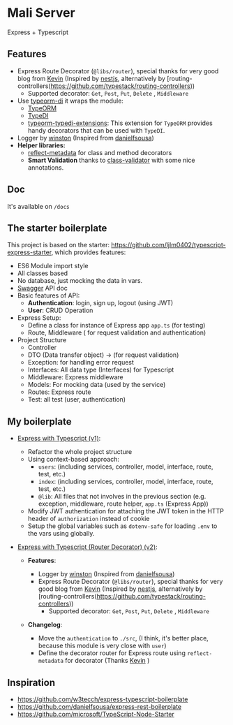 # Mali Server

Express + Typescript

## Features

- Express Route Decorator (`@libs/router`), special thanks for very good blog from [Kevin](https://nehalist.io/routing-with-typescript-decorators/) (Inspired by [nestjs](https://nestjs.com/), alternatively by [routing-controllers(https://github.com/typestack/routing-controllers))
  - Supported decorator: `Get`, `Post`, `Put`, `Delete` , `Middleware`
- Use [typeorm-di](https://github.com/mildronize/typeorm-di) it wraps the module:
  - [TypeORM](https://typeorm.io/)
  - [TypeDI](https://github.com/typestack/typedi)
  - [typeorm-typedi-extensions](https://github.com/typeorm/typeorm-typedi-extensions): This extension for `TypeORM` provides handy decorators that can be used with `TypeDI`.
- Logger by [winston](https://github.com/winstonjs/winston) (Inspired from [danielfsousa](https://github.com/danielfsousa/express-rest-boilerplate/blob/master/src/config/logger.js))
- **Helper libraries:**
  - [reflect-metadata](https://github.com/rbuckton/reflect-metadata) for class and method decorators
  - **Smart Validation** thanks to [class-validator](https://github.com/typestack/class-validator) with some nice annotations.


## Doc

It's available on `/docs`

## The starter boilerplate
This project is based on the starter: 
https://github.com/ljlm0402/typescript-express-starter, which provides features:
  - ES6 Module import style
  - All classes based
  - No database, just mocking the data in vars.
  - [Swagger](https://swagger.io/) API doc
  - Basic features of API: 
    - **Authentication**: login, sign up, logout (using JWT)
    - **User**: CRUD Operation
  - Express Setup:
    - Define a class for instance of Express app `app.ts` (for testing)
    - Route, Middleware ( for request validation and authentication)
  - Project Structure
    - Controller
    - DTO (Data transfer object) -> (for request validation)
    - Exception: for handling error request
    - Interfaces: All data type (Interfaces) for Typescript
    - Middleware: Express middleware
    - Models: For mocking data (used by the service)
    - Routes: Express route
    - Test: all test (user, authentication)


## My boilerplate 
- [Express with Typescript (v1)](https://github.com/mildronize/mali-server/tree/ts-express-boilerplate): 
  - Refactor the whole project structure
  - Using context-based approach:
    - `users`: (including services, controller, model, interface, route, test, etc.)
    - `index`: (including services, controller, model, interface, route, test, etc.)
    - `@lib`: All files that not involves in the previous section (e.g. exception, middleware, route helper, `app.ts` (Express App))
  - Modify JWT authentication for attaching the JWT token in the HTTP header of `authorization` instead of cookie
  - Setup the global variables such as `dotenv-safe` for loading `.env` to the vars using globally.


- [Express with Typescript (Router Decorator) (v2)](https://github.com/mildronize/mali-server/tree/ts-express-boilerplate-route-decorator): 
  - **Features**:
    - Logger by [winston](https://github.com/winstonjs/winston) (Inspired from [danielfsousa](https://github.com/danielfsousa/express-rest-boilerplate/blob/master/src/config/logger.js))
    - Express Route Decorator (`@libs/router`), special thanks for very good blog from [Kevin](https://nehalist.io/routing-with-typescript-decorators/) (Inspired by [nestjs](https://nestjs.com/), alternatively by [routing-controllers(https://github.com/typestack/routing-controllers))
      - Supported decorator: `Get`, `Post`, `Put`, `Delete` , `Middleware`

  - **Changelog**: 
    - Move the `authentication` to `./src`, (I think, it's better place, because this module is very close with `user`) 
    - Define the decorator router for Express route using `reflect-metadata` for decorator (Thanks [Kevin](https://nehalist.io/routing-with-typescript-decorators/) )


## Inspiration

- https://github.com/w3tecch/express-typescript-boilerplate
- https://github.com/danielfsousa/express-rest-boilerplate
- https://github.com/microsoft/TypeScript-Node-Starter
